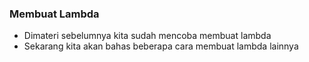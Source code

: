 ### Membuat Lambda
- Dimateri sebelumnya kita sudah mencoba membuat lambda
- Sekarang kita akan bahas beberapa cara membuat lambda lainnya

